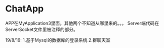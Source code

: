 # ChatApp

APP在MyApplication3里面。其他两个不知道从哪里来的。。。
Server端代码在ServerSocket文件里被注释的部分。

19/8/16:
1.基于Mysql的数据库的登录系统
2.群聊天室
